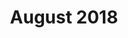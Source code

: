 ---
layout: post
title: "August 2018"
date_range: "16-18 Aug 2019"
venue: "Toby's house"
games:
  - "OTTD"
memories:
  - "Week before Hugh's bucks party"
summary:
img_dir: "2018-08"
---
